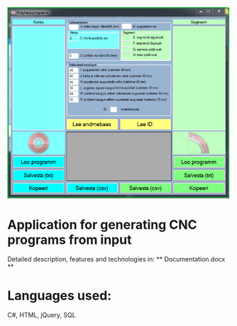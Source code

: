 <img src="Screenshot.png" width="500px">

# Application for generating CNC programs from input
Detailed description, features and technologies in:
** Documentation.docx **

# Languages used:
C#, HTML, jQuery, SQL
